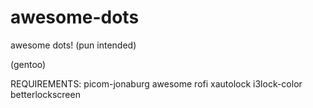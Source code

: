 # awesome-dots
awesome dots! (pun intended)

(gentoo)

REQUIREMENTS:
picom-jonaburg
awesome 
rofi
xautolock
i3lock-color
betterlockscreen
